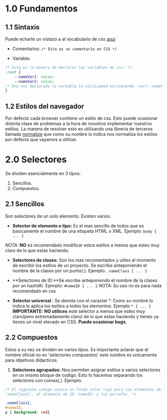 # 1.0 Fundamentos

## 1.1 Sintaxis
Puede echarle un vistazo a al vocabulario de css [aqui](http://apps.workflower.fi/vocabs/css/en#comment)
- Comentarios:
`/* Esto es un comentario en CSS */`

- Variable:
```css
/* Esta es la manera de declarar las variables en css: */
:root {
    --nameVar1: value;
    --nameVar2: value;
/* Una ves declarada la variable la utilizamod escribiendo 'var(--nameVar)' */
}
```

## 1.2 Estilos del navegador
Por defecto cada browser contiene un estilo de css. Esto puede ocasionar distinta clase de problemas a la hora de nosotros implementar nuestros estilos.
La manera de resolver esto es utilizando una libreria de terceros llamada [normalize](https://necolas.github.io/normalize.css/) que como su nombre lo indica nos normaliza los estilos por defecto que vayamos a utilizar.

# 2.0 Selectores
Se dividen esencialmente en 3 tipos:

1. Sencillos.
2. Compuestos.

## 2.1 Sencillos
Son selectores de un solo elemento. Existen varios:

- **Selector de elemento o tipo:** Es el mas sencillo de todos que es basicamente el nombre de una etiqueta HTML o XML. Ejemplo:
`body { ... }`

*NOTA:* **NO** es recomendado modificar estos estilos a menos que estes muy claro de lo que estas haciendo.


- **Selectores de clases:** Son los mas recomentados y utiles al momento de escribir los estilos de un proyecto. Se escribe anteponiendo el nombre de la clases por un punto(.). Ejemplo:
`.nameClass { ... }`

- **Selectores de ID:**Se escribe anteponiendo el nombre de la clases por un  hash(#). Ejemplo:
`#nameID { ... }`
*NOTA:* Su uso no es para nada recomendado en css

- **Selector universal** : Se denota con el caracter *. Como su nombre lo indica le aplica los estilos a todos los elementos. Ejemplo
`* { ... }`
**IMPORTANTE:** **NO utilices** este selector a menos que estes muy claro(pero extremadamente claro) de lo que estas haciendo y tienes ya tienes un nivel elevado en CSS. **Puede ocasionar bugs**.

## 2.2 Compuestos
Estos a su vez se dividen en varios tipos. Es importante aclarar que el nombre oficial no es 'selectores compuestos' este nombre es unicamente para objetivos didacticos.

1. **Selectores agrupados:** Nos permiten asignar estilos a varios selectores en un mismo bloque de codigo. Esto lo hacemos separando los selectores con comas(,). Ejemplo:
```CSS
/* El siguiete codigo coloca un fondo color rojo para los elementos de las clase
'nameClass1', el elemento de ID 'nameID' y los parrafos. */

.nameClass1,
#nameID,
p { background: red}
```